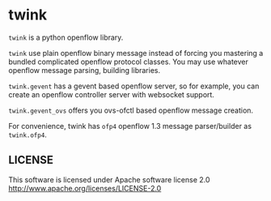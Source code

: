twink
=====
`twink` is a python openflow library.

`twink` use plain openflow binary message instead of forcing 
you mastering a bundled complicated openflow protocol classes. 
You may use whatever openflow message parsing, building libraries. 

`twink.gevent` has a gevent based openflow server, so for example, 
you can create an openflow controller server with websocket support.

`twink.gevent_ovs` offers you ovs-ofctl based openflow message 
creation.

For convenience, twink has `ofp4` openflow 1.3 message parser/builder
as `twink.ofp4`.


LICENSE
-------
This software is licensed under Apache software license 2.0
http://www.apache.org/licenses/LICENSE-2.0
